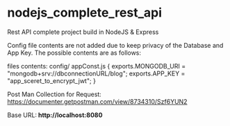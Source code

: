 # nodejs_complete_rest_api
Rest API complete project build in NodeJS &amp; Express

Config file contents are not added due to keep privacy of the Database and App Key. The possible contents are as follows:

files contents:
config/
    appConst.js
    {
      exports.MONGODB_URI = "mongodb+srv://dbconnectionURL/blog";
      exports.APP_KEY = "app_sceret_to_encrypt_jwt";
    }


Post Man Collection for Request:
https://documenter.getpostman.com/view/8734310/Szf6YUN2


Base URL:<strong> http://localhost:8080 </strong> 


